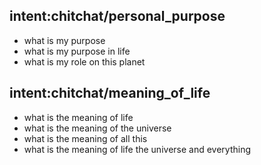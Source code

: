 ## intent:chitchat/personal_purpose
- what is my purpose
- what is my purpose in life
- what is my role on this planet

## intent:chitchat/meaning_of_life
- what is the meaning of life
- what is the meaning of the universe
- what is the meaning of all this
- what is the meaning of life the universe and everything